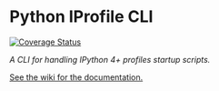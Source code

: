 # Python IProfile CLI

[![Coverage Status](https://rawgit.com/victorfsf/python-iprofile/develop/src/coverage.svg)](https://pypi.python.org/pypi/coverage-badge/)


*A CLI for handling IPython 4+ profiles startup scripts.*

[See the wiki for the documentation.](https://github.com/victorfsf/python-iprofile/wiki)
